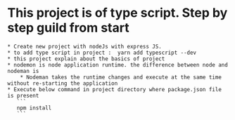 # This project is of type script. Step by step guild from start
    * Create new project with nodeJs with express JS.
    * to add type script in project :  yarn add typescript --dev
    * this project explain about the basics of project 
    * nodemon is node application runtime. the difference between node and nodeman is
        * Nodeman takes the runtime changes and execute at the same time without re-starting the application
    * Execute below command in project directory where package.json file is present
       ```
       npm install
       ```
